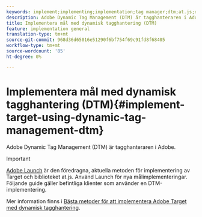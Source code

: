 ```yaml
---
keywords: implement;implementing;implementation;tag manager;dtm;at.js;dynamic tag management
description: Adobe Dynamic Tag Management (DTM) är tagghanteraren i Adobe.
title: Implementera mål med dynamisk tagghantering (DTM)
feature: implementation general
translation-type: tm+mt
source-git-commit: 968d36d65016e51290f6bf754f69c91fd8f68405
workflow-type: tm+mt
source-wordcount: '85'
ht-degree: 0%

---
```



# Implementera mål med dynamisk tagghantering (DTM){#implement-target-using-dynamic-tag-management-dtm}

Adobe Dynamic Tag Management (DTM) är tagghanteraren i Adobe.

>[!IMPORTANT]
>
>[Adobe Launch](/help/c-implementing-target/c-implementing-target-for-client-side-web/how-to-deployatjs/cmp-implementing-target-using-adobe-launch.md#topic_5234DDAEB0834333BD6BA1B05892FC25) är den föredragna, aktuella metoden för implementering av Target och biblioteket at.js. Använd Launch för nya målimplementeringar. Följande guide gäller befintliga klienter som använder en DTM-implementering.

Mer information finns i [Bästa metoder för att implementera Adobe Target med dynamisk tagghantering](https://experienceleague.adobe.com/docs/dtm/implementing/overview.html).
